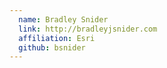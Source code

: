 ```yaml
---
  name: Bradley Snider
  link: http://bradleyjsnider.com
  affiliation: Esri
  github: bsnider
---
```

